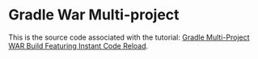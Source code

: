 # Gradle War Multi-project 

This is the source code associated with the tutorial: [Gradle Multi-Project WAR Build Featuring Instant Code Reload](http://codesolid.com/gradle-multi-project-war-build-featuring-instant-code-reload/).


